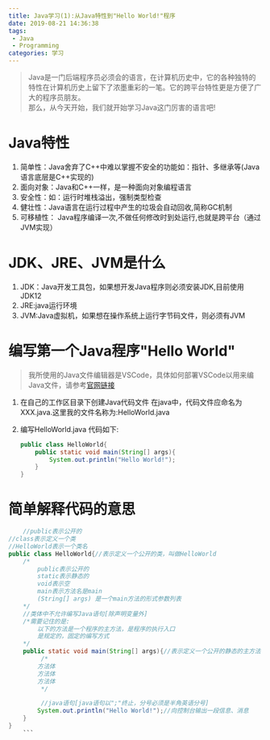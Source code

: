 ```yaml
---
title: Java学习(1):从Java特性到"Hello World!"程序
date: 2019-08-21 14:36:38
tags: 
 - Java
 - Programming
categories: 学习
---
```


<head>
    <link href="https://cdn.bootcss.com/font-awesome/5.10.2/css/all.css" rel="stylesheet">
</head> 

> <i class = "fa fa-quote-left fa-3x fa-pull-left"></i>Java是一门后端程序员必须会的语言，在计算机历史中，它的各种独特的特性在计算机历史上留下了浓墨重彩的一笔。它的跨平台特性更是方便了广大的程序员朋友。  
> 那么，从今天开始，我们就开始学习Java这门厉害的语言吧!
<!--more-->

Java特性
===

1.  简单性：Java舍弃了C++中难以掌握不安全的功能如：指针、多继承等(Java语言底层是C++实现的)  
2.  面向对象：Java和C++一样，是一种面向对象编程语言
3. 安全性：如：运行时堆栈溢出，强制类型检查
4. 健壮性：Java语言在运行过程中产生的垃圾会自动回收,简称GC机制
5. 可移植性： Java程序编译一次,不做任何修改时到处运行,也就是跨平台（通过JVM实现）

JDK、JRE、JVM是什么
===

1. JDK：Java开发工具包，如果想开发Java程序则必须安装JDK,目前使用JDK12
2. JRE:java运行环境
3. JVM:Java虚拟机，如果想在操作系统上运行字节码文件，则必须有JVM

编写第一个Java程序"Hello World"
===

>我所使用的Java文件编辑器是VSCode，具体如何部署VSCode以用来编Java文件，请参考[官网链接](https://code.visualstudio.com/docs/java/java-tutorial)

1. 在自己的工作区目录下创建Java代码文件
    在java中，代码文件应命名为XXX.java.这里我的文件名称为:HelloWorld.java

2. 编写HelloWorld.java
    代码如下:

    ```java
    public class HelloWorld{
        public static void main(String[] args){
            System.out.println("Hello World!");
        }
    }
    ```

简单解释代码的意思
===

```java
    //public表示公开的
//class表示定义一个类
//HelloWorld表示一个类名
public class HelloWorld{//表示定义一个公开的类，叫做HelloWorld
    /*
        public表示公开的
        static表示静态的
        void表示空
        main表示方法名是main
        (String[] args) 是一个main方法的形式参数列表
    */
    //类体中不允许编写Java语句[除声明变量外]
    /*需要记住的是:
        以下的方法是一个程序的主方法，是程序的执行入口
        是规定的，固定的编写方式
    */
    public static void main(String[] args){//表示定义一个公开的静态的主方法
         /*
        方法体
        方法体
        方法体
         */

         //java语句[java语句以";"终止，分号必须是半角英语分号]
        System.out.println("Hello World!");//向控制台输出一段信息、消息
    }
} 
    ```
